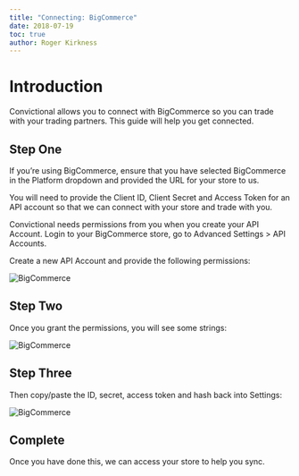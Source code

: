```yaml
---
title: "Connecting: BigCommerce"
date: 2018-07-19
toc: true
author: Roger Kirkness
---
```

# Introduction

Convictional allows you to connect with BigCommerce so you can trade with your trading partners. This guide will help you get connected.

## Step One

If you’re using BigCommerce, ensure that you have selected BigCommerce in the Platform dropdown and provided the URL for your store to us.

You will need to provide the Client ID, Client Secret and Access Token for an API account so that we can connect with your store and trade with you.

Convictional needs permissions from you when you create your API Account. Login to your BigCommerce store, go to Advanced Settings > API Accounts.

Create a new API Account and provide the following permissions:

![BigCommerce](https://github.com/rogerkirkness/convictional-help/blob/master/assets/images/big-1.png?raw=true)

## Step Two

Once you grant the permissions, you will see some strings:

![BigCommerce](https://github.com/rogerkirkness/convictional-help/blob/master/assets/images/big-2.png?raw=true)

## Step Three

Then copy/paste the ID, secret, access token and hash back into Settings:

![BigCommerce](https://github.com/rogerkirkness/convictional-help/blob/master/assets/images/big-3.png?raw=true)

## Complete

Once you have done this, we can access your store to help you sync.